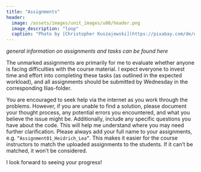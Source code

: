 ```yaml
---
title: "Assignments"
header:
  image: /assets/images/unit_images/u08/header.png
  image_description: "loop"
  caption: "Photo by [Christopher Kuszajewski](https://pixabay.com/de/users/kuszapro-369349/?utm_source=link-attribution&amp;utm_medium=referral&amp;utm_campaign=image&amp;utm_content=583537) [from Pixabay](https://pixabay.com/de/?utm_source=link-attribution&amp;utm_medium=referral&amp;utm_campaign=image&amp;utm_content=583537)"
---
```

*general information on assignments and tasks can be found here*
<!--more-->

The unmarked assignments are primarily for me to evaluate whether anyone is facing difficulties with the course material. I expect everyone to invest time and effort into completing these tasks (as outlined in the expected workload), and all assignments should be submitted by Wednesday in the corresponding Ilias-folder.

You are encouraged to seek help via the internet as you work through the problems. However, if you are unable to find a solution, please document your thought process, any potential errors you encountered, and what you believe the issue might be. Additionally, include any specific questions you have about the code. This will help me understand where you may need further clarification.
Please always add your full name to your assignments, e.g. `“Assignment01_Heidrich_Lea”`. This makes it easier for the course instructors to match the uploaded assignments to the students. If it can’t be matched, it won’t be considered.

I look forward to seeing your progress!

